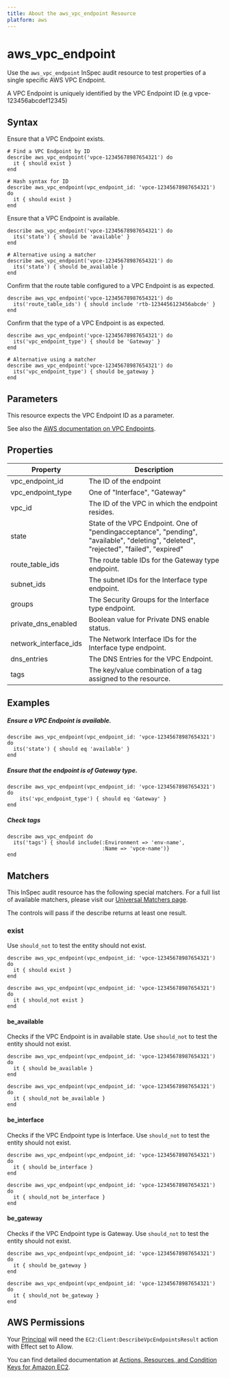 ```yaml
---
title: About the aws_vpc_endpoint Resource
platform: aws
---
```


# aws\_vpc\_endpoint

Use the `aws_vpc_endpoint` InSpec audit resource to test properties of a single specific AWS VPC Endpoint. 

A VPC Endpoint is uniquely identified by the VPC Endpoint ID (e.g vpce-123456abcdef12345)

## Syntax

Ensure that a VPC Endpoint exists.

    # Find a VPC Endpoint by ID
    describe aws_vpc_endpoint('vpce-12345678987654321') do
      it { should exist }
    end
    
    # Hash syntax for ID
    describe aws_vpc_endpoint(vpc_endpoint_id: 'vpce-12345678987654321') do
      it { should exist }
    end

Ensure that a VPC Endpoint is available.

    describe aws_vpc_endpoint('vpce-12345678987654321') do
      its('state') { should be 'available' }
    end

    # Alternative using a matcher
    describe aws_vpc_endpoint('vpce-12345678987654321') do
      its('state') { should be_available }
    end

Confirm that the route table configured to a VPC Endpoint is as expected.

    describe aws_vpc_endpoint('vpce-12345678987654321') do
      its('route_table_ids') { should include 'rtb-1234456123456abcde' }
    end

Confirm that the type of a VPC Endpoint is as expected.

    describe aws_vpc_endpoint('vpce-12345678987654321') do
      its('vpc_endpoint_type') { should be 'Gateway' }
    end

    # Alternative using a matcher
    describe aws_vpc_endpoint('vpce-12345678987654321') do
      its('vpc_endpoint_type') { should be_gateway }
    end

## Parameters

This resource expects the VPC Endpoint ID as a parameter.

See also the [AWS documentation on VPC Endpoints](https://docs.aws.amazon.com/vpc/latest/userguide/vpc-endpoints.html).

## Properties

|Property           | Description|
| ---               | --- |
|vpc_endpoint_id       | The ID of the endpoint |
|vpc_endpoint_type | One of "Interface", "Gateway" |
|vpc_id           | The ID of the VPC in which the endpoint resides. |
|state | State of the VPC Endpoint. One of "pendingacceptance", "pending", "available", "deleting", "deleted", "rejected", "failed", "expired" |
|route_table_ids | The route table IDs for the Gateway type endpoint. |
|subnet_ids | The subnet IDs for the Interface type endpoint. |
|groups | The Security Groups for the Interface type endpoint. |
| private_dns_enabled   | Boolean value for Private DNS enable status.                 |
|network_interface_ids            | The Network Interface IDs for the Interface type endpoint. |
|dns_entries | The DNS Entries for the VPC Endpoint. |
|tags | The key/value combination of a tag assigned to the resource. |

## Examples

##### Ensure a VPC Endpoint is available.
    describe aws_vpc_endpoint(vpc_endpoint_id: 'vpce-12345678987654321') do
      its('state') { should eq 'available' }
    end

##### Ensure that the endpoint is of Gateway type.
    describe aws_vpc_endpoint(vpc_endpoint_id: 'vpce-12345678987654321') do
        its('vpc_endpoint_type') { should eq 'Gateway' }
    end

##### Check tags    
    describe aws_vpc_endpoint do
      its('tags') { should include(:Environment => 'env-name',
                                   :Name => 'vpce-name')}
    end

## Matchers

This InSpec audit resource has the following special matchers. For a full list of available matchers, please visit our [Universal Matchers page](https://www.inspec.io/docs/reference/matchers/).

The controls will pass if the describe returns at least one result.

### exist

Use `should_not` to test the entity should not exist.

    describe aws_vpc_endpoint(vpc_endpoint_id: 'vpce-12345678987654321') do
      it { should exist }
    end
      
    describe aws_vpc_endpoint(vpc_endpoint_id: 'vpce-12345678987654321') do
      it { should_not exist }
    end

#### be_available

Checks if the VPC Endpoint is in available state.
Use `should_not` to test the entity should not exist.

    describe aws_vpc_endpoint(vpc_endpoint_id: 'vpce-12345678987654321') do
      it { should be_available }
    end
      
    describe aws_vpc_endpoint(vpc_endpoint_id: 'vpce-12345678987654321') do
      it { should_not be_available }
    end

#### be_interface

Checks if the VPC Endpoint type is Interface.
Use `should_not` to test the entity should not exist.

    describe aws_vpc_endpoint(vpc_endpoint_id: 'vpce-12345678987654321') do
      it { should be_interface }
    end
      
    describe aws_vpc_endpoint(vpc_endpoint_id: 'vpce-12345678987654321') do
      it { should_not be_interface }
    end

#### be_gateway

Checks if the VPC Endpoint type is Gateway.
Use `should_not` to test the entity should not exist.

    describe aws_vpc_endpoint(vpc_endpoint_id: 'vpce-12345678987654321') do
      it { should be_gateway }
    end
      
    describe aws_vpc_endpoint(vpc_endpoint_id: 'vpce-12345678987654321') do
      it { should_not be_gateway }
    end

## AWS Permissions

Your [Principal](https://docs.aws.amazon.com/IAM/latest/UserGuide/intro-structure.html#intro-structure-principal) will need the `EC2:Client:DescribeVpcEndpointsResult` action with Effect set to Allow.

You can find detailed documentation at [Actions, Resources, and Condition Keys for Amazon EC2](https://docs.aws.amazon.com/IAM/latest/UserGuide/list_amazonec2.html).
